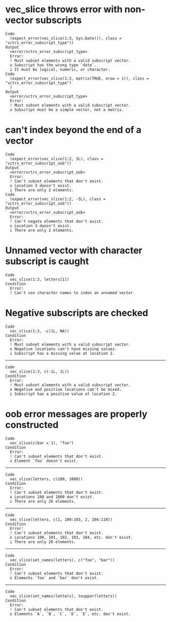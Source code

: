 # vec_slice throws error with non-vector subscripts

    Code
      (expect_error(vec_slice(1:3, Sys.Date()), class = "vctrs_error_subscript_type"))
    Output
      <error/vctrs_error_subscript_type>
      Error:
      ! Must subset elements with a valid subscript vector.
      x Subscript has the wrong type `date`.
      i It must be logical, numeric, or character.
    Code
      (expect_error(vec_slice(1:3, matrix(TRUE, nrow = 1)), class = "vctrs_error_subscript_type")
      )
    Output
      <error/vctrs_error_subscript_type>
      Error:
      ! Must subset elements with a valid subscript vector.
      x Subscript must be a simple vector, not a matrix.

# can't index beyond the end of a vector

    Code
      (expect_error(vec_slice(1:2, 3L), class = "vctrs_error_subscript_oob"))
    Output
      <error/vctrs_error_subscript_oob>
      Error:
      ! Can't subset elements that don't exist.
      x Location 3 doesn't exist.
      i There are only 2 elements.
    Code
      (expect_error(vec_slice(1:2, -3L), class = "vctrs_error_subscript_oob"))
    Output
      <error/vctrs_error_subscript_oob>
      Error:
      ! Can't negate elements that don't exist.
      x Location 3 doesn't exist.
      i There are only 2 elements.

# Unnamed vector with character subscript is caught

    Code
      vec_slice(1:3, letters[1])
    Condition
      Error:
      ! Can't use character names to index an unnamed vector.

# Negative subscripts are checked

    Code
      vec_slice(1:3, -c(1L, NA))
    Condition
      Error:
      ! Must subset elements with a valid subscript vector.
      x Negative locations can't have missing values.
      i Subscript has a missing value at location 2.

---

    Code
      vec_slice(1:3, c(-1L, 1L))
    Condition
      Error:
      ! Must subset elements with a valid subscript vector.
      x Negative and positive locations can't be mixed.
      i Subscript has a positive value at location 2.

# oob error messages are properly constructed

    Code
      vec_slice(c(bar = 1), "foo")
    Condition
      Error:
      ! Can't subset elements that don't exist.
      x Element `foo` doesn't exist.

---

    Code
      vec_slice(letters, c(100, 1000))
    Condition
      Error:
      ! Can't subset elements that don't exist.
      x Locations 100 and 1000 don't exist.
      i There are only 26 elements.

---

    Code
      vec_slice(letters, c(1, 100:103, 2, 104:110))
    Condition
      Error:
      ! Can't subset elements that don't exist.
      x Locations 100, 101, 102, 103, 104, etc. don't exist.
      i There are only 26 elements.

---

    Code
      vec_slice(set_names(letters), c("foo", "bar"))
    Condition
      Error:
      ! Can't subset elements that don't exist.
      x Elements `foo` and `bar` don't exist.

---

    Code
      vec_slice(set_names(letters), toupper(letters))
    Condition
      Error:
      ! Can't subset elements that don't exist.
      x Elements `A`, `B`, `C`, `D`, `E`, etc. don't exist.

